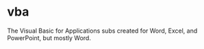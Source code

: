 # vba
The Visual Basic for Applications subs created for Word, Excel, and PowerPoint, but mostly Word.
